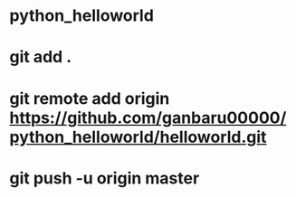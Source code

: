 # python_helloworld
# git add .
# git remote add origin https://github.com/ganbaru00000/python_helloworld/helloworld.git
# git push -u origin master
